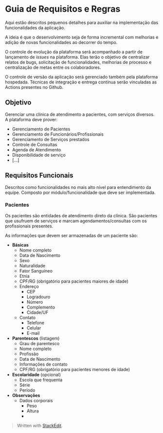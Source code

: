 

# Guia de Requisitos e Regras
Aqui estão descritos pequenos detalhes para auxiliar na implementação das funcionalidades da aplicação. 

A ideia é que o desenvolvimento seja de forma incremental com melhorias e adição de novas funcionalidades ao decorrer do tempo. 

O controle de evolução da plataforma será acompanhado a partir de lançamento de *issues* na plataforma. Elas terão o objetivo de centralizar relatos de bugs, solicitação de funcionalidades, melhorias de processo e centralização de metas entre os colaboradores. 

O controle de versão da aplicação será gerenciado também pela plataforma hospedada. Técnicas de integração e entrega contínua serão vinculadas as Actions presentes no Github. 

## Objetivo
Gerenciar uma clínica de atendimento a pacientes, com serviços diversos. A plataforma deve prover:

 - Gerenciamento de Pacientes
 - Gerenciamento de Funcionários/Profissionais
 - Gerenciamento de Serviços prestados
 - Controle de Consultas
 - Agenda de Atendimento
 - Disponibilidade de serviço
 - [...]

## Requisitos Funcionais

Descritos como funcionalidades no mais alto nível para entendimento da equipe. Composto por módulo/funcionalidade que deve ser implementada. 

### Pacientes
Os pacientes são entidades de atendimento direto da clínica. São pacientes que usufruem de serviços e marcam agendamentos/consultas com os profissionais presentes. 

As informações que devem ser armazenadas de um paciente são:

 - **Básicas**
	 - Nome completo
	 - Data de Nascimento
	 - Sexo
	 - Naturalidade
	 - Fator Sanguíneo
	 - Etnia
	 - CPF/RG (obrigatório para pacientes maiores de idade)
	 - Endereço
		 - CEP
		 - Logradouro
		 - Número
		 - Complemento
		 - Cidade/UF
	 - Contato
		 - Telefone
		 - Celular
		 - E-mail
 - **Parentescos** (listagem)
	 - Grau de parentesco
	 - Nome completo
	 - Profissão
	 - Data de Nascimento
	 - Informações de contato
	 - CPF/RG (obrigatório para pacientes menores de idade)
 - **Escolaridade** (opcional)
	 - Escola que frequenta
	 - Série
	 - Período
 - **Observações**
	 - Dados corporais
		 - Peso
		 - Altura
		 - 

> Written with [StackEdit](https://stackedit.io/).
<!--stackedit_data:
eyJoaXN0b3J5IjpbLTE0ODk4NTUwMiwyMDAyNzAxMDE3LDM1OT
c0MDA1OV19
-->